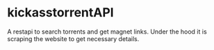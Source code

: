 # kickasstorrentAPI
A restapi to search torrents and get magnet links. Under the hood it is scraping the website to get necessary details.
